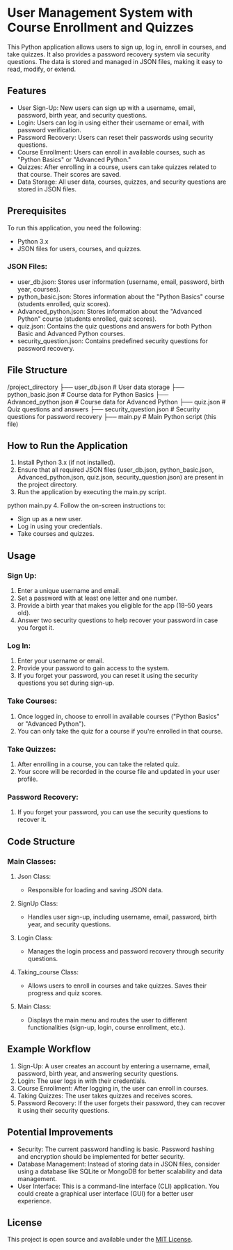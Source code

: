 # User Management System with Course Enrollment and Quizzes

This Python application allows users to sign up, log in, enroll in courses, and take quizzes. It also provides a password recovery system via security questions. The data is stored and managed in JSON files, making it easy to read, modify, or extend.

## Features

- User Sign-Up: New users can sign up with a username, email, password, birth year, and security questions.
- Login: Users can log in using either their username or email, with password verification.
- Password Recovery: Users can reset their passwords using security questions.
- Course Enrollment: Users can enroll in available courses, such as "Python Basics" or "Advanced Python."
- Quizzes: After enrolling in a course, users can take quizzes related to that course. Their scores are saved.
- Data Storage: All user data, courses, quizzes, and security questions are stored in JSON files.

## Prerequisites

To run this application, you need the following:

- Python 3.x
- JSON files for users, courses, and quizzes.

### JSON Files:
- user_db.json: Stores user information (username, email, password, birth year, courses).
- python_basic.json: Stores information about the "Python Basics" course (students enrolled, quiz scores).
- Advanced_python.json: Stores information about the "Advanced Python" course (students enrolled, quiz scores).
- quiz.json: Contains the quiz questions and answers for both Python Basic and Advanced Python courses.
- security_question.json: Contains predefined security questions for password recovery.

## File Structure

/project_directory
    ├── user_db.json           # User data storage
    ├── python_basic.json      # Course data for Python Basics
    ├── Advanced_python.json   # Course data for Advanced Python
    ├── quiz.json              # Quiz questions and answers
    ├── security_question.json # Security questions for password recovery
    ├── main.py                # Main Python script (this file)
## How to Run the Application

1. Install Python 3.x (if not installed).
2. Ensure that all required JSON files (user_db.json, python_basic.json, Advanced_python.json, quiz.json, security_question.json) are present in the project directory.
3. Run the application by executing the main.py script.

python main.py
4. Follow the on-screen instructions to:
   - Sign up as a new user.
   - Log in using your credentials.
   - Take courses and quizzes.

## Usage

### Sign Up:
1. Enter a unique username and email.
2. Set a password with at least one letter and one number.
3. Provide a birth year that makes you eligible for the app (18–50 years old).
4. Answer two security questions to help recover your password in case you forget it.

### Log In:
1. Enter your username or email.
2. Provide your password to gain access to the system.
3. If you forget your password, you can reset it using the security questions you set during sign-up.

### Take Courses:
1. Once logged in, choose to enroll in available courses ("Python Basics" or "Advanced Python").
2. You can only take the quiz for a course if you're enrolled in that course.

### Take Quizzes:
1. After enrolling in a course, you can take the related quiz.
2. Your score will be recorded in the course file and updated in your user profile.

### Password Recovery:
1. If you forget your password, you can use the security questions to recover it.

## Code Structure

### Main Classes:

1. Json Class: 
   - Responsible for loading and saving JSON data.

2. SignUp Class: 
   - Handles user sign-up, including username, email, password, birth year, and security questions.

3. Login Class: 
   - Manages the login process and password recovery through security questions.

4. Taking_course Class: 
   - Allows users to enroll in courses and take quizzes. Saves their progress and quiz scores.
5. Main Class: 
   - Displays the main menu and routes the user to different functionalities (sign-up, login, course enrollment, etc.).

## Example Workflow

1. Sign-Up: A user creates an account by entering a username, email, password, birth year, and answering security questions.
2. Login: The user logs in with their credentials.
3. Course Enrollment: After logging in, the user can enroll in courses.
4. Taking Quizzes: The user takes quizzes and receives scores.
5. Password Recovery: If the user forgets their password, they can recover it using their security questions.

## Potential Improvements

- Security: The current password handling is basic. Password hashing and encryption should be implemented for better security.
- Database Management: Instead of storing data in JSON files, consider using a database like SQLite or MongoDB for better scalability and data management.
- User Interface: This is a command-line interface (CLI) application. You could create a graphical user interface (GUI) for a better user experience.

## License

This project is open source and available under the [MIT License](LICENSE).
